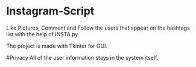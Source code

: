 # Instagram-Script
Like Pictures, Comment and Follow the users that appear on the hashtags list with the help of INSTA.py

The project is made with Tkinter for GUI.

#Privacy 
All of the user information stays in the system itself.  
